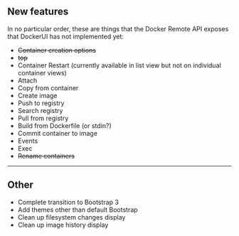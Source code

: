 ## New features
In no particular order, these are things that the Docker Remote API exposes that DockerUI has not implemented yet:

* ~~Container creation options~~
* ~~top~~
* Container Restart (currently available in list view but not on individual container views)
* Attach
* Copy from container
* Create image
* Push to registry
* Search registry
* Pull from registry
* Build from Dockerfile (or stdin?)
* Commit container to image
* Events
* Exec
* ~~Rename containers~~
***


## Other
* Complete transition to Bootstrap 3
* Add themes other than default Bootstrap
* Clean up filesystem changes display
* Clean up image history display